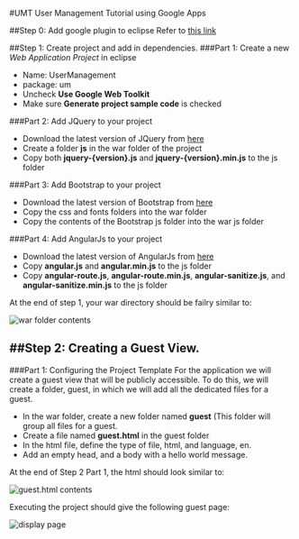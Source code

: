 #UMT
User Management Tutorial using Google Apps

##Step 0: Add google plugin to eclipse
Refer to [this link](https://developers.google.com/eclipse/docs/download)

##Step 1: Create project and add in dependencies.
###Part 1:	Create a new *Web Application Project* in eclipse
- Name: UserManagement
- package: um
- Uncheck **Use Google Web Toolkit**
- Make sure **Generate project sample code** is checked

###Part 2:	Add JQuery to your project
- Download the latest version of JQuery from [here](http://jquery.com/download/)
- Create a folder **js** in the war folder of the project
- Copy both **jquery-{version}.js** and **jquery-{version}.min.js** to the js folder

###Part 3:	Add Bootstrap to your project
- Download the latest version of Bootstrap from [here](http://getbootstrap.com/getting-started/)
- Copy the css and fonts folders into the war folder
- Copy the contents of the Bootstrap js folder into the war js folder

###Part 4:	Add AngularJs to your project
- Download the latest version of AngularJs from [here](https://angularjs.org)
- Copy **angular.js** and **angular.min.js** to the js folder
- Copy **angular-route.js**, **angular-route.min.js**, **angular-sanitize.js**, and **angular-sanitize.min.js** to the js folder
 
 At the end of step 1, your war directory should be failry similar to:

![war folder contents](http://i.imgur.com/CmbdcoX.png)

##Step 2: Creating a Guest View.
----
###Part 1:	Configuring the Project Template
For the application we will create a guest view that will be publicly accessible.  To do this, we will create a folder, guest, in which we will add all the dedicated files for a guest.
- In the war folder, create a new folder named **guest** (This folder will group all files for a guest.
- Create a file named **guest.html** in the guest folder
- In the html file, define the type of file, html, and language, en.
- Add an empty head, and a body with a hello world message.

At the end of Step 2 Part 1, the html should look similar to:

![guest.html contents](http://i.imgur.com/pVBn1le.png)

Executing the project should give the following guest page:

![display page](http://i.imgur.com/NIwXOd2.png)
 